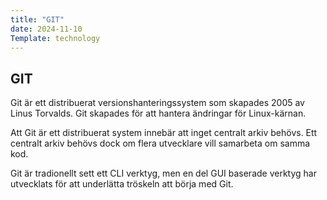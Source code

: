 ```yaml
---
title: "GIT"
date: 2024-11-10
Template: technology
---
```


## GIT

Git är ett distribuerat versionshanteringssystem som skapades 2005 av Linus Torvalds. Git skapades för att hantera ändringar för Linux-kärnan.

Att Git är ett distribuerat system innebär att inget centralt arkiv behövs. Ett centralt arkiv behövs dock om flera utvecklare vill samarbeta om samma kod.

Git är tradionellt sett ett CLI verktyg, men en del GUI baserade verktyg har utvecklats för att underlätta tröskeln att börja med Git.
